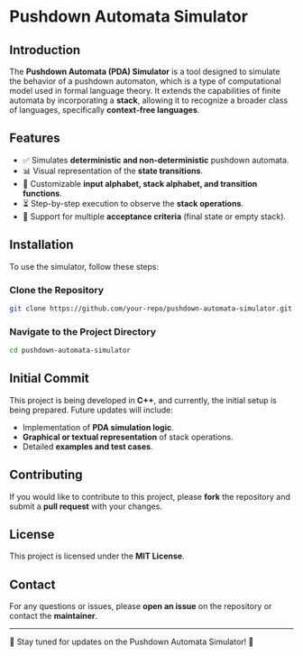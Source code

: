 # Pushdown Automata Simulator

## Introduction
The **Pushdown Automata (PDA) Simulator** is a tool designed to simulate the behavior of a pushdown automaton, which is a type of computational model used in formal language theory. It extends the capabilities of finite automata by incorporating a **stack**, allowing it to recognize a broader class of languages, specifically **context-free languages**.

## Features
- ✅ Simulates **deterministic and non-deterministic** pushdown automata.
- 📊 Visual representation of the **state transitions**.
- 🔧 Customizable **input alphabet, stack alphabet, and transition functions**.
- ⏳ Step-by-step execution to observe the **stack operations**.
- 🎯 Support for multiple **acceptance criteria** (final state or empty stack).

## Installation
To use the simulator, follow these steps:

### Clone the Repository
```sh
git clone https://github.com/your-repo/pushdown-automata-simulator.git
```

### Navigate to the Project Directory
```sh
cd pushdown-automata-simulator
```

## Initial Commit
This project is being developed in **C++**, and currently, the initial setup is being prepared. Future updates will include:
- Implementation of **PDA simulation logic**.
- **Graphical or textual representation** of stack operations.
- Detailed **examples and test cases**.

## Contributing
If you would like to contribute to this project, please **fork** the repository and submit a **pull request** with your changes.

## License
This project is licensed under the **MIT License**.

## Contact
For any questions or issues, please **open an issue** on the repository or contact the **maintainer**.

---

🚀 Stay tuned for updates on the Pushdown Automata Simulator! 🚀

